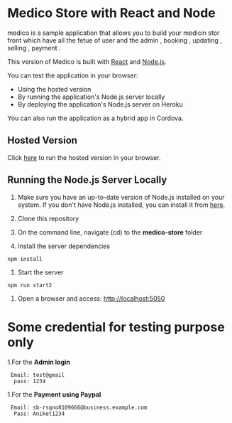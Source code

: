 

# Medico Store with React and Node

medico is a sample application that allows you to build your medicin stor front which have all the fetue of user and the admin ,
booking , updating , selling , payment .

This version of Medico is built with [React](http://facebook.github.io/react/) and [Node.js]().



You can test the application in your browser:
- Using the hosted version
- By running the application's Node.js server locally
- By deploying the application's Node.js server on Heroku

You can also run the application as a hybrid app in Cordova.

## Hosted Version

Click [here](https://medico-store.azurewebsites.net/) to run the hosted version in your browser.

## Running the Node.js Server Locally

1. Make sure you have an up-to-date version of Node.js installed on your system. If you don't have Node.js installed, you can install it from [here](http://nodejs.org/).

1. Clone this repository

1. On the command line, navigate (cd) to the **medico-store** folder

1. Install the server dependencies

  ```
  npm install
  ```

1. Start the server

  ```
  npm run start2
  ```

1. Open a browser and access: [http://localhost:5050](http://localhost:5050)


# Some credential for testing purpose only

1.For the **Admin login**
 ```
  Email: test@gmail
   pass: 1234 
  ```
1.For the **Payment using Paypal**
 ```
  Email: sb-rsqno8109666@business.example.com
   Pass: Aniket1234
  ```

  
